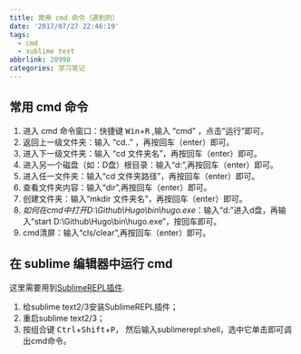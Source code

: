 ```yaml
---
title: 常用 cmd 命令（遇到的）
date: '2017/07/27 22:46:19'
tags:
  - cmd
  - sublime text
abbrlink: 20990
categories: 学习笔记
---
```


## 常用 cmd 命令
1. 进入 cmd 命令窗口：快捷键 <kbd>Win</kbd>+<kbd>R</kbd> ,输入 “cmd” ，点击“运行”即可。
2. 返回上一级文件夹：输入 “cd..” ，再按回车（enter）即可。
3. 进入下一级文件夹：输入 “cd 文件夹名”，再按回车（enter）即可。
4. 进入另一个磁盘（如：D盘）根目录：输入“d:”,再按回车（enter）即可。
5. 进入任一文件夹：输入“cd 文件夹路径”，再按回车（enter）即可。
6. 查看文件夹内容：输入“dir”,再按回车（enter）即可。
7. 创建文件夹：输入“mkdir 文件夹名”，再按回车（enter）即可。
8. *如何在cmd中打开D:\Github\Hugo\bin\hugo.exe*：输入“d:”进入d盘，再输入“start D:\Github\Hugo\bin\hugo.exe”，按回车即可。
9. cmd清屏：输入“cls/clear”,再按回车（enter）即可。

## 在 sublime 编辑器中运行 cmd

这里需要用到[SublimeREPL插件](https://packagecontrol.io/packages/SublimeREPL).

1. 给sublime text2/3安装SublimeREPL插件；
2. 重启sublime text2/3；
3. 按组合键 <kbd>Ctrl</kbd>+<kbd>Shift</kbd>+<kbd>P</kbd>， 然后输入sublimerepl:shell，选中它单击即可调出cmd命令。


